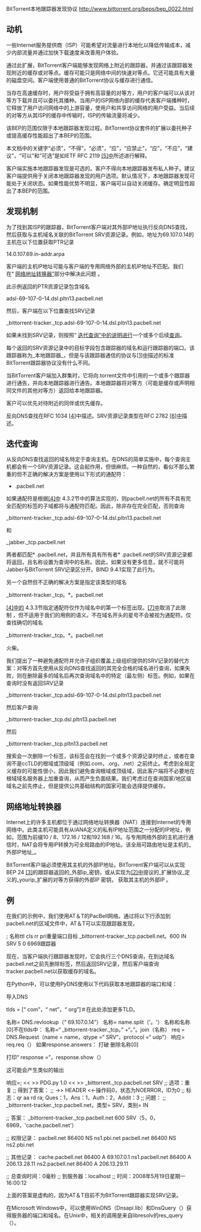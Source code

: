 BitTorrent本地跟踪器发现协议 
http://www.bittorrent.org/beps/bep_0022.html

 
## 动机

一些Internet服务提供商（ISP）可能希望对流量进行本地化以降低传输成本，减少内部流量并通过加快下载速度来改善用户体验。

通过此扩展，BitTorrent客户端能够发现网络上附近的跟踪器，并通过该跟踪器发现附近的缓存或对等点。缓存可能只是网络中间的快速对等点。它还可能具有大量的磁盘空间。客户端使用普通的BitTorrent协议与缓存进行通信。

当存在高速缓存时，用户将受益于拥有高容量的对等方，用户的客户端可以从该对等方下载并且可以委托其播种。当用户的ISP网络内部的缓存代表客户端播种时，它释放了用户访问网络中的上游容量，使用户和共享访问网络的用户受益。当后续的对等方从其ISP的缓存中传输时，ISP的传输流量将减少。

该BEP的范围仅限于本地跟踪器发现过程。BitTorrent协议套件的扩展以委托种子或提高缓存性能超出了本BEP的范围。

本文档中的关键字“必须”，“不得”，“必须”，“应”，“应禁止”，“应”，“不应”，“建议”，“可以”和“可选”是如IETF RFC 2119 [[5]中](http://www.bittorrent.org/beps/bep_0022.html#rfc-2119)所述进行解释。

客户端实施本地跟踪器发现是可选的。客户不得向本地跟踪器发布私人种子。建议客户端提供用于关闭本地跟踪器发现的用户选项。默认情况下，本地跟踪器发现可能处于关闭状态。如果性能优势不明显，客户端可以自动关闭缓存。确定明显性超出了本BEP的范围。

## 发现机制

为了找到其ISP的跟踪器，BitTorrent客户端对其外部IP地址执行反向DNS查找，然后获取与主机域名关联的BitTorrent SRV资源记录。例如，地址为69.107.0.14的主机在以下位置获取PTR记录

14.0.107.69.in-addr.arpa

客户端的主机IP地址可能与客户端的专用网络外部的主机IP地址不匹配。我们在“ [网络地址转换器”](http://www.bittorrent.org/beps/bep_0022.html#network-address-translators)部分中解决此问题 。

此示例返回的PTR资源记录包含域名

adsl-69-107-0-14.dsl.pltn13.pacbell.net

然后，客户端在以下位置查找SRV记录

_bittorrent-tracker._tcp.adsl-69-107-0-14.dsl.pltn13.pacbell.net

如果未找到SRV记录，则按照“ [迭代查询”中的说明进行](http://www.bittorrent.org/beps/bep_0022.html#iterative-queries)一个或多个后续[查询](http://www.bittorrent.org/beps/bep_0022.html#iterative-queries)。

每个返回的SRV资源记录中的目标字段包含跟踪器的域名和运行跟踪器的端口。该跟踪器称为_本地跟踪器_，但是与该跟踪器通信的协议与[[1]中](http://www.bittorrent.org/beps/bep_0022.html#bep-3)描述的标准BitTorrent跟踪器协议没有什么不同。

当BitTorrent客户端加入群集时，它将向.torrent文件中引用的一个或多个跟踪器进行通告，并向本地跟踪器进行通告。本地跟踪器将对等方（可能是缓存或声明相同文件的其他对等方）返回给本地跟踪器。

客户可以优先对待附近的同伴或优先缓存。

反向DNS查找在RFC 1034 [[4]](http://www.bittorrent.org/beps/bep_0022.html#rfc-1034)中描述。SRV资源记录类型在RFC 2782 [[6]中](http://www.bittorrent.org/beps/bep_0022.html#rfc-2782)描述。

## 迭代查询

从反向DNS查找返回的域名特定于查询主机。在DNS的简单实施中，每个查询主机都会有一个SRV资源记录。这会起作用，但很麻烦。一种自然的，看似不那么繁重的但不正确的解决方案是使用以下形式的通配符：

* .pacbell.net

如果通配符是根据[[4]中](http://www.bittorrent.org/beps/bep_0022.html#rfc-1034) 4.3.2节中的算法实现的，则pacbell.net的所有不具有完全匹配的标签的子域都将与通配符匹配。因此，除非存在完全匹配，否则查询

_bittorrent-tracker._tcp.adsl-69-107-0-14.dsl.pltn13.pacbell.net

和

_jabber._tcp.pacbell.net

两者都匹配* .pacbell.net，并且所有具有所有者* .pacbell.net的SRV资源记录都将返回，且名称设置为查询中的名称。因此，如果没有更多信息，就不可能将Jabber与BitTorrent SRV记录区分开。BIND 9.4.1实现了此行为。

另一个自然但不正确的解决方案是指定该类型的域名

_bittorrent-tracker._tcp。*。pacbell.net

[[4]中的](http://www.bittorrent.org/beps/bep_0022.html#rfc-1034) 4.3.3节指定通配符仅作为域名中的第一个标签出现。[[7]中](http://www.bittorrent.org/beps/bep_0022.html#rfc-4592)取消了此限制 ，但不适用于我们的用例的语义。不在域名开头的星号不会被视为通配符。仅查找确切的域名

_bittorrent-tracker._tcp。*。pacbell.net

火柴。

我们提出了一种避免通配符并允许子组织覆盖上级组织提供的SRV记录的替代方案：对等方首先使用从反向DNS查找返回的其完全合格的域名进行查询，如果失败，则在删除最多的域名后再次查询域名中的特定（最左侧）标签。例如，如果在查询时没有返回SRV记录

_bittorrent-tracker._tcp.adsl-69-107-0-14.dsl.pltn13.pacbell.net

然后客户查询

_bittorrent-tracker._tcp.dsl.pltn13.pacbell.net

然后

_bittorrent-tracker._tcp.pltn13.pacbell.net

搜索会一次删除一个标签，该标签会在找到一个或多个资源记录时终止，或者在查询不是ccTLD的根域或顶级域（例如.com，.org，.net）之前终止。考虑到全局定义缓存的可能性很小，因此我们避免查询根域或顶级域，因此客户端将不必要地在根域域名服务器上加重查询，从而产生负面结果。我们考虑过在查询国家/地区级域名之前先停止，但是提供公共基础结构的国家可能会选择提供缓存。

## 网络地址转换器

Internet上的许多主机都位于通过网络地址转换器（NAT）连接到Internet的专用网络中。此类主机可能具有从IANA定义的私有IP地址范围之一分配的IP地址，例如，范围为前缀10 / 8、172.16 / 12和192.168 / 16。与专用网络外部的主机进行通信时，NAT会将专用IP转换为可全局路由的IP地址。该全局可路由地址是主机的_外部IP地址_。

BitTorrent客户端必须使用其主机的外部IP地址。BitTorrent客户端可以从实现BEP 24 [[3]](http://www.bittorrent.org/beps/bep_0022.html#bep-24)的跟踪器返回的_外部ip_密钥，或从实现为[[2]中](http://www.bittorrent.org/beps/bep_0022.html#bep-10)提议的_扩展协议_定义的_yourip_扩展的对等方获得的外部IP 密钥， 获取其主机的外部IP 。[](http://www.bittorrent.org/beps/bep_0022.html#bep-24)[](http://www.bittorrent.org/beps/bep_0022.html#bep-10)

## 例

在我们的示例中，我们使用AT＆T的PacBell网络。通过将以下行添加到pacbell.net的区域文件中，AT＆T可以实现跟踪器发现，

; 名称ttl cls rr pri重量端口目标
_bittorrent-tracker._tcp.pacbell.net。600 IN SRV 5 0 6969跟踪器

现在，当客户端执行跟踪器发现时，它会执行三个DNS查询，在到达域名pacbell.net之前先删除标签，然后返回SRV记录，然后客户端查询tracker.pacbell.net以获取缓存的域名。

在Python中，可以使用PyDNS使用以下代码获取本地跟踪器的端口和域：

导入DNS

tlds = [“ com”，“ net”，“ org”]＃在此处添加更多TLD。

名称= DNS.revlookup（“ 69.107.0.14”）
名称= name.split（'。'）
名称和名称[0]不在tlds中：
   名称=“ _bittorrent-tracker._tcp。” +“。”。join（名称）
   req = DNS.Request（name = name，qtype =“ SRV”，protocol =“ udp”）
   响应= req.req（）
   如果response.answers：
      打破
   删除名称[0]

打印“ response =”，response.show（）

这可能会产生类似的输出

响应=; << >> PDG.py 1.0 << >> _bittorrent._tcp.pacbell.net SRV
;; 选项：重复
;; 得到了答案：
;; ->> HEADER <<-操作码0，状态为NOERROR，ID为0
;; 标志：qr aa rd ra; Ques：1，Ans：1，Auth：2，Addit：3
;; 问题：
;; _bittorrent-tracker._tcp.pacbell.net，类型= SRV，类别= IN

;; 答案：
_bittorrent-tracker._tcp.pacbell.net 600 SRV（5，0，6969，'cache.pacbell.net'）

;; 权限记录：
pacbell.net 86400 NS ns1.pbi.net
pacbell.net 86400 NS ns2.pbi.net

;; 其他记录：
cache.pacbell.net 86400 A 69.107.0.1
ns1.pacbell.net 86400 A 206.13.28.11
ns2.pacbell.net 86400 A 206.13.29.11

;; 总查询时间：0毫秒
;; 到服务器：localhost
;; 时间：2008年5月19日星期一16:00:12

上面的答案是虚构的，因为AT＆T目前不为BitTorrent跟踪器实现SRV记录。

在Microsoft Windows中，可以使用WinDNS（Dnsapi.lib）和DnsQuery（）获得服务器的端口和域名。在Unix中，相关的调用是来自libresolv的res_query（）。

